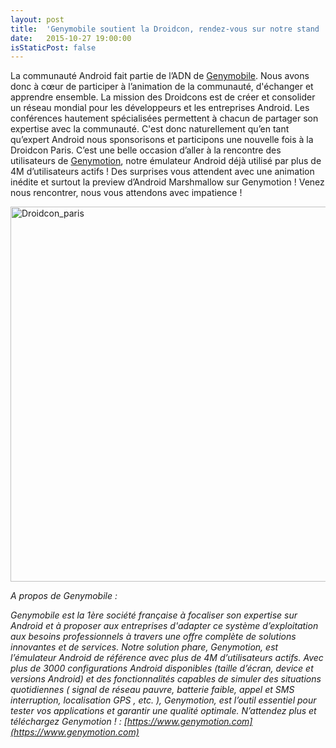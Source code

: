 ```yaml
---
layout: post
title:  'Genymobile soutient la Droidcon, rendez-vous sur notre stand !'
date:   2015-10-27 19:00:00
isStaticPost: false
---
```

La communauté Android fait partie de l’ADN de [Genymobile](http://www.genymobile.com/). Nous avons donc à cœur de participer à l’animation de la communauté, d'échanger et apprendre ensemble. 
La mission des Droidcons est de créer et consolider un réseau mondial pour les développeurs et les entreprises Android. Les conférences hautement spécialisées permettent à chacun de partager son expertise avec la communauté. C'est donc naturellement qu’en tant qu’expert Android nous sponsorisons et participons une nouvelle fois à la Droidcon Paris. C’est une belle occasion d’aller à la rencontre des utilisateurs de [Genymotion](https://www.genymotion.com/#!/), notre émulateur Android déjà utilisé par plus de 4M d’utilisateurs actifs !
Des surprises vous attendent avec une animation inédite et surtout la preview d’Android Marshmallow sur Genymotion ! Venez nous rencontrer, nous vous attendons avec impatience !

<img src="https://lh3.googleusercontent.com/kqzQLku6seDcyc54GuxJWkZ7Z5IJf_LOYFfmwAWLXw=s0" alt="Droidcon_paris" style="width: 600px;"/>

*A propos de Genymobile :*

*Genymobile est la 1ère société française à focaliser son expertise sur Android et à proposer aux entreprises d'adapter ce système d’exploitation aux besoins professionnels à travers une offre complète de solutions innovantes et de services. Notre solution phare, Genymotion, est l’émulateur Android de référence avec plus de 4M d’utilisateurs actifs. Avec plus de 3000 configurations Android disponibles (taille d’écran, device et versions Android) et des fonctionnalités capables de simuler des situations quotidiennes ( signal de réseau pauvre, batterie faible, appel et SMS interruption, localisation GPS , etc. ), Genymotion, est l’outil essentiel pour tester vos applications et garantir une qualité optimale.*
*N’attendez plus et téléchargez Genymotion ! : [https://www.genymotion.com](https://www.genymotion.com)*
